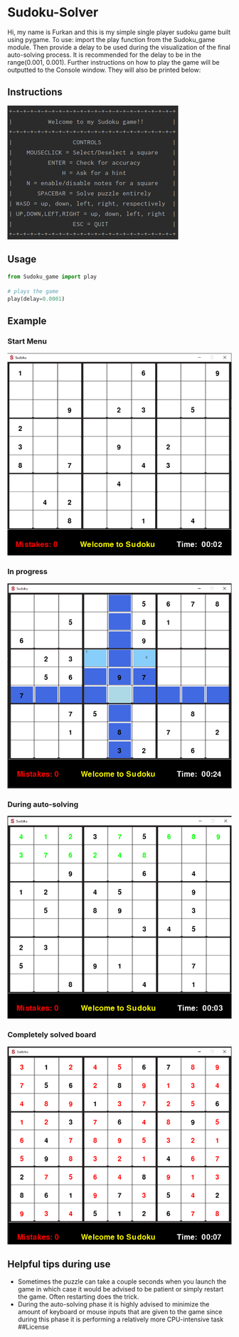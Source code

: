 # Sudoku-Solver
Hi, my name is Furkan and this is my simple single player sudoku game built using pygame.
To use: import the play function from the Sudoku_game module. Then provide a delay to be used during the visualization of
the final auto-solving process. It is recommended for the delay to be in the range(0.001, 0.001). Further instructions on how to play the game will be outputted to the Console window. They
will also be printed below:

## Instructions
![instructions.png](assets/instructions.png)

## Usage

```python
from Sudoku_game import play

# plays the game
play(delay=0.0001)

```

## Example

### Start Menu
![start_menu.png](assets/start_menu.png)

### In progress
![in_progress.png](assets/in_progress.png)

### During auto-solving
![auto_solve.png](assets/auto_solve.png)

### Completely solved board
![img.png](assets/completed.png)
## Helpful tips during use
* Sometimes the puzzle can take a couple seconds when you launch the game in which case it would be advised to be patient
or simply restart the game. Often restarting does the trick. 
* During the auto-solving phase it is highly advised to minimize the amount of keyboard or mouse inputs that are given
to the game since during this phase it is performing a relatively more CPU-intensive task
##License
